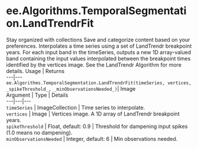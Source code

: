  
#  ee.Algorithms.TemporalSegmentation.LandTrendrFit
Stay organized with collections  Save and categorize content based on your preferences. 
Interpolates a time series using a set of LandTrendr breakpoint years. For each input band in the timeSeries, outputs a new 1D array-valued band containing the input values interpolated between the breakpoint times identified by the vertices image. See the LandTrendr Algorithm for more details. Usage | Returns  
---|---  
`ee.Algorithms.TemporalSegmentation.LandTrendrFit(timeSeries, vertices, _spikeThreshold_, _minObservationsNeeded_)`|  Image  
Argument | Type | Details  
---|---|---  
`timeSeries` | ImageCollection | Time series to interpolate.  
`vertices` | Image | Vertices image. A 1D array of LandTrendr breakpoint years.  
`spikeThreshold` | Float, default: 0.9 | Threshold for dampening input spikes (1.0 means no dampening).  
`minObservationsNeeded` | Integer, default: 6 | Min observations needed.  
